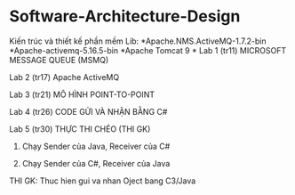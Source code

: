 # Software-Architecture-Design
Kiến trúc và thiết kế phần mềm
Lib: 
*Apache.NMS.ActiveMQ-1.7.2-bin 
*Apache-activemq-5.16.5-bin
*Apache Tomcat 9
*
Lab 1 (tr11) MICROSOFT MESSAGE QUEUE (MSMQ)

Lab 2 (tr17) Apache ActiveMQ

Lab 3 (tr21) MÔ HÌNH POINT-TO-POINT

Lab 4 (tr26) CODE GỬI VÀ NHẬN BẰNG C#

Lab 5 (tr30) THỰC THI CHÉO (THI GK)

1. Chạy Sender của Java, Receiver của C#

2. Chạy Sender của C#, Receiver của Java

THI GK: Thuc hien gui va nhan Oject bang C3/Java
